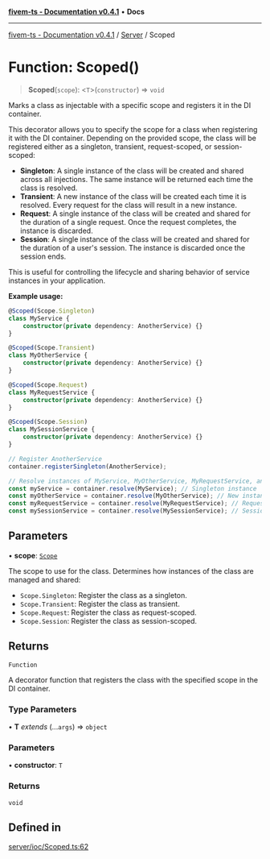 [**fivem-ts - Documentation v0.4.1**](../../../README.md) • **Docs**

***

[fivem-ts - Documentation v0.4.1](../../../README.md) / [Server](../README.md) / Scoped

# Function: Scoped()

> **Scoped**(`scope`): \<`T`\>(`constructor`) => `void`

Marks a class as injectable with a specific scope and registers it in the DI container.

This decorator allows you to specify the scope for a class when registering it with the DI container.
Depending on the provided scope, the class will be registered either as a singleton, transient, request-scoped, or session-scoped:

- **Singleton**: A single instance of the class will be created and shared across all injections. The same instance
  will be returned each time the class is resolved.
- **Transient**: A new instance of the class will be created each time it is resolved. Every request for the class
  will result in a new instance.
- **Request**: A single instance of the class will be created and shared for the duration of a single request. Once the request completes, the instance is discarded.
- **Session**: A single instance of the class will be created and shared for the duration of a user's session. The instance is discarded once the session ends.

This is useful for controlling the lifecycle and sharing behavior of service instances in your application.

**Example usage:**

```ts
@Scoped(Scope.Singleton)
class MyService {
    constructor(private dependency: AnotherService) {}
}

@Scoped(Scope.Transient)
class MyOtherService {
    constructor(private dependency: AnotherService) {}
}

@Scoped(Scope.Request)
class MyRequestService {
    constructor(private dependency: AnotherService) {}
}

@Scoped(Scope.Session)
class MySessionService {
    constructor(private dependency: AnotherService) {}
}

// Register AnotherService
container.registerSingleton(AnotherService);

// Resolve instances of MyService, MyOtherService, MyRequestService, and MySessionService
const myService = container.resolve(MyService); // Singleton instance
const myOtherService = container.resolve(MyOtherService); // New instance
const myRequestService = container.resolve(MyRequestService); // Request-scoped instance
const mySessionService = container.resolve(MySessionService); // Session-scoped instance
```

## Parameters

• **scope**: [`Scope`](../enumerations/Scope.md)

The scope to use for the class. Determines how instances of the class are managed and shared:
  - `Scope.Singleton`: Register the class as a singleton.
  - `Scope.Transient`: Register the class as transient.
  - `Scope.Request`: Register the class as request-scoped.
  - `Scope.Session`: Register the class as session-scoped.

## Returns

`Function`

A decorator function that registers the class with the specified scope in the DI container.

### Type Parameters

• **T** *extends* (...`args`) => `object`

### Parameters

• **constructor**: `T`

### Returns

`void`

## Defined in

[server/ioc/Scoped.ts:62](https://github.com/Purpose-Dev/fivem-ts/blob/af9f57481b70813a163451854c2103aaaed13195/src/server/ioc/Scoped.ts#L62)

